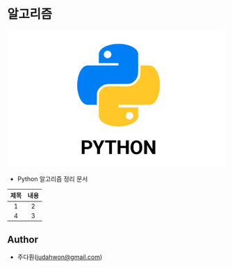 # 알고리즘

![python](images/python.png)

- Python 알고리즘 정리 문서

| 제목 | 내용 |
|:---:|:---:|
| 1 | 2 |
| 4 | 3 |

## Author

- 주다훤(judahwon@gmail.com)